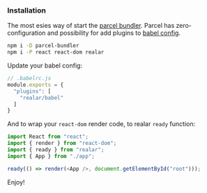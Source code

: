 ### Installation

The most esies way of start the [parcel bundler](https://parceljs.org/getting_started.html). Parcel has zero-configuration and possibility for add plugins to [babel config](https://babel.dev/docs/en/configuration).

```bash
npm i -D parcel-bundler
npm i -P react react-dom realar
```

Update your babel config:

```javascript
// .babelrc.js
module.exports = {
  "plugins": [
    "realar/babel"
  ]
}
```

And to wrap your `react-dom` render code, to realar `ready` function:

```javascript
import React from "react";
import { render } from "react-dom";
import { ready } from "realar";
import { App } from "./app";

ready(() => render(<App />, document.getElementById("root")));
```

Enjoy!
